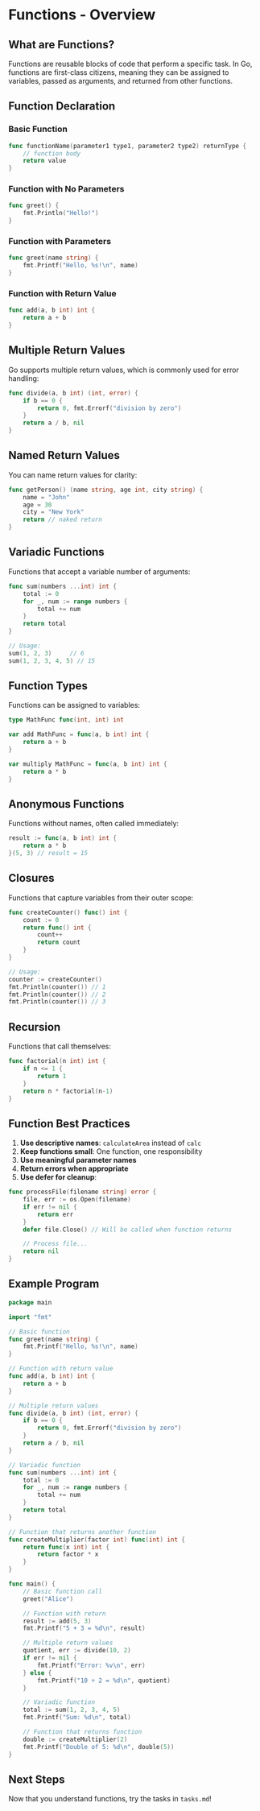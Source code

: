 # Functions - Overview

## What are Functions?

Functions are reusable blocks of code that perform a specific task. In Go, functions are first-class citizens, meaning they can be assigned to variables, passed as arguments, and returned from other functions.

## Function Declaration

### Basic Function
```go
func functionName(parameter1 type1, parameter2 type2) returnType {
    // function body
    return value
}
```

### Function with No Parameters
```go
func greet() {
    fmt.Println("Hello!")
}
```

### Function with Parameters
```go
func greet(name string) {
    fmt.Printf("Hello, %s!\n", name)
}
```

### Function with Return Value
```go
func add(a, b int) int {
    return a + b
}
```

## Multiple Return Values

Go supports multiple return values, which is commonly used for error handling:

```go
func divide(a, b int) (int, error) {
    if b == 0 {
        return 0, fmt.Errorf("division by zero")
    }
    return a / b, nil
}
```

## Named Return Values

You can name return values for clarity:

```go
func getPerson() (name string, age int, city string) {
    name = "John"
    age = 30
    city = "New York"
    return // naked return
}
```

## Variadic Functions

Functions that accept a variable number of arguments:

```go
func sum(numbers ...int) int {
    total := 0
    for _, num := range numbers {
        total += num
    }
    return total
}

// Usage:
sum(1, 2, 3)     // 6
sum(1, 2, 3, 4, 5) // 15
```

## Function Types

Functions can be assigned to variables:

```go
type MathFunc func(int, int) int

var add MathFunc = func(a, b int) int {
    return a + b
}

var multiply MathFunc = func(a, b int) int {
    return a * b
}
```

## Anonymous Functions

Functions without names, often called immediately:

```go
result := func(a, b int) int {
    return a * b
}(5, 3) // result = 15
```

## Closures

Functions that capture variables from their outer scope:

```go
func createCounter() func() int {
    count := 0
    return func() int {
        count++
        return count
    }
}

// Usage:
counter := createCounter()
fmt.Println(counter()) // 1
fmt.Println(counter()) // 2
fmt.Println(counter()) // 3
```

## Recursion

Functions that call themselves:

```go
func factorial(n int) int {
    if n <= 1 {
        return 1
    }
    return n * factorial(n-1)
}
```

## Function Best Practices

1. **Use descriptive names**: `calculateArea` instead of `calc`
2. **Keep functions small**: One function, one responsibility
3. **Use meaningful parameter names**
4. **Return errors when appropriate**
5. **Use defer for cleanup**:
```go
func processFile(filename string) error {
    file, err := os.Open(filename)
    if err != nil {
        return err
    }
    defer file.Close() // Will be called when function returns

    // Process file...
    return nil
}
```

## Example Program

```go
package main

import "fmt"

// Basic function
func greet(name string) {
    fmt.Printf("Hello, %s!\n", name)
}

// Function with return value
func add(a, b int) int {
    return a + b
}

// Multiple return values
func divide(a, b int) (int, error) {
    if b == 0 {
        return 0, fmt.Errorf("division by zero")
    }
    return a / b, nil
}

// Variadic function
func sum(numbers ...int) int {
    total := 0
    for _, num := range numbers {
        total += num
    }
    return total
}

// Function that returns another function
func createMultiplier(factor int) func(int) int {
    return func(x int) int {
        return factor * x
    }
}

func main() {
    // Basic function call
    greet("Alice")

    // Function with return
    result := add(5, 3)
    fmt.Printf("5 + 3 = %d\n", result)

    // Multiple return values
    quotient, err := divide(10, 2)
    if err != nil {
        fmt.Printf("Error: %v\n", err)
    } else {
        fmt.Printf("10 ÷ 2 = %d\n", quotient)
    }

    // Variadic function
    total := sum(1, 2, 3, 4, 5)
    fmt.Printf("Sum: %d\n", total)

    // Function that returns function
    double := createMultiplier(2)
    fmt.Printf("Double of 5: %d\n", double(5))
}
```

## Next Steps

Now that you understand functions, try the tasks in `tasks.md`!